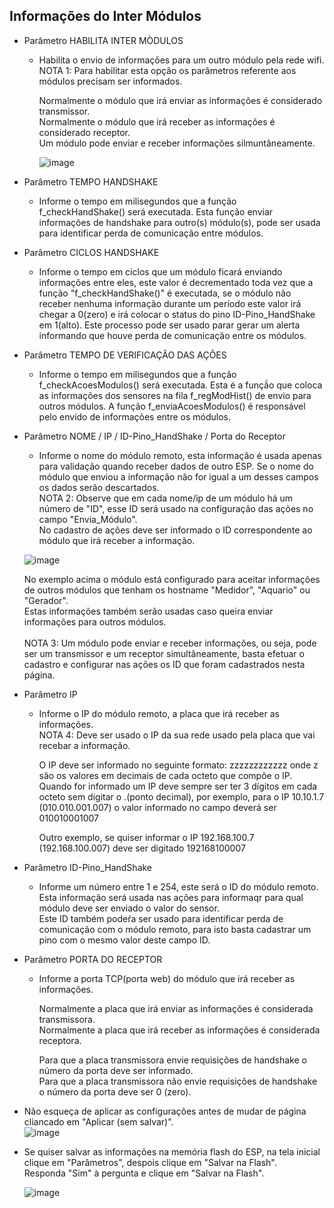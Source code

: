 
## Informações do Inter Módulos

  - Parâmetro HABILITA INTER MÒDULOS
    - Habilita o envio de informações para um outro módulo pela rede wifi.<br>
      NOTA 1: Para habilitar esta opção os parâmetros referente aos módulos precisam ser informados.

      Normalmente o módulo que irá enviar as informações é considerado transmissor.<br>
      Normalmente o módulo que irá receber as informações é considerado receptor.<br>
      Um módulo pode enviar e receber informações silmuntâneamente.<br>

      ![image](https://github.com/rede-analista/smcr/assets/66534023/dad9435f-d5d1-4067-8ddc-a44d8a553e3c)


  - Parâmetro TEMPO HANDSHAKE
    - Informe o tempo em milisegundos que a função f_checkHandShake() será executada.
      Esta função enviar informações de handshake para outro(s) módulo(s), pode ser usada para identificar perda de comunicação entre módulos.

  - Parâmetro CICLOS HANDSHAKE
    - Informe o tempo em ciclos que um módulo ficará enviando informações entre eles, este valor é decrementado toda vez que a função "f_checkHandShake()" é executada, se o módulo não receber nenhuma informação durante um período este valor irá chegar a 0(zero) e irá colocar o status do pino ID-Pino_HandShake em 1(alto). Este processo pode ser usado parar gerar um alerta informando que houve perda de comunicação entre os módulos.

  - Parâmetro TEMPO DE VERIFICAÇÃO DAS AÇÕES
    - Informe o tempo em milisegundos que a função f_checkAcoesModulos() será executada.
      Esta é a funçã́o que coloca as informações dos sensores na fila f_regModHist() de envio para outros módulos.
      A função f_enviaAcoesModulos() é responsável pelo envido de informações entre os módulos.

  - Parâmetro NOME / IP / ID-Pino_HandShake / Porta do Receptor
    - Informe o nome do módulo remoto, esta informação é usada apenas para validação quando receber dados de outro ESP. Se o nome do módulo que enviou a informação não for igual a um desses campos os dados serão descartados.<br>
    NOTA 2: Observe que em cada nome/ip de um módulo há um número de "ID", esse ID será usado na configuração das ações no campo "Envia_Módulo".<br>
    No cadastro de ações deve ser informado o ID correspondente ao módulo que irá receber a informação.<br>
    
    ![image](https://github.com/rede-analista/smcr/assets/66534023/738abb75-3fd9-4049-a72f-443d5e67d776)


    No exemplo acima o módulo está configurado para aceitar informações de outros módulos que tenham os hostname "Medidor", "Aquario" ou "Gerador".<br>
    Estas informações também serão usadas caso queira enviar informações para outros módulos.<br><br>
    NOTA 3: Um módulo pode enviar e receber informações, ou seja, pode ser um transmissor e um receptor simultâneamente, basta efetuar o cadastro e configurar nas ações os ID que foram cadastrados nesta página.


  - Parâmetro IP
    - Informe o IP do módulo remoto, a placa que irá receber as informações.<br>
      NOTA 4: Deve ser usado o IP da sua rede usado pela placa que vai recebar a informação.

      O IP deve ser informado no seguinte formato: zzzzzzzzzzzz onde z são os valores em decimais de cada octeto que compõe o IP.<br>
      Quando for informado um IP deve sempre ser ter 3 dígitos em cada octeto sem digitar o .(ponto decimal), por exemplo, para o IP 10.10.1.7 (010.010.001.007) o valor informado no campo deverá ser 010010001007

      Outro exemplo, se quiser informar o IP 192.168.100.7 (192.168.100.007) deve ser digitado 192168100007


  - Parâmetro ID-Pino_HandShake
    - Informe um número entre 1 e 254, este será o ID do módulo remoto.<br>
      Esta informação será usada nas ações para informaqr para qual módulo deve ser enviado o valor do sensor.<br>
      Este ID também podeŕa ser usado para identificar perda de comunicação com o módulo remoto, para isto basta cadastrar um pino com o mesmo valor deste campo ID.


  - Parâmetro PORTA DO RECEPTOR
    - Informe a porta TCP(porta web) do módulo que irá receber as informações.

      Normalmente a placa que irá enviar as informações é considerada transmissora.<br>
      Normalmente a placa que irá receber as informações é considerada receptora.

      Para que a placa transmissora envie requisições de handshake o número da porta deve ser informado.<br>
      Para que a placa transmissora não envie requisições de handshake o número da porta deve ser 0 (zero).



- Não esqueça de aplicar as configurações antes de mudar de página cliancado em "Aplicar (sem salvar)".<br>
  ![image](https://github.com/rede-analista/smcr/assets/66534023/abacbd7c-fa5c-4005-b678-06e97bc20cff)


- Se quiser salvar as informações na memória flash do ESP, na tela inicial clique em "Parâmetros", despois clique em "Salvar na Flash".<br>
  Responda "Sim" à pergunta e clique em "Salvar na Flash".<br>
  
  ![image](https://github.com/rede-analista/smcr/assets/66534023/2c82afff-a3c7-4ba4-ab7e-398530c743da)    

